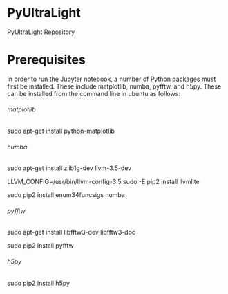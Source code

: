 # PyUltraLight
PyUltraLight Repository


# Prerequisites

In order to run the Jupyter notebook, a number of Python packages must first be installed. These include matplotlib, numba, pyfftw, and h5py. These can be installed from the command line in ubuntu as follows:

###### matplotlib
sudo apt-get install python-matplotlib

###### numba
sudo apt-get install zlib1g-dev llvm-3.5-dev

LLVM_CONFIG=/usr/bin/llvm-config-3.5 sudo -E pip2 install llvmlite

sudo pip2 install enum34funcsigs numba

###### pyfftw
sudo apt-get install libfftw3-dev libfftw3-doc

sudo pip2 install pyfftw

###### h5py
sudo pip2 install h5py	
